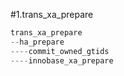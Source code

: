#1.trans_xa_prepare

```cpp
trans_xa_prepare
--ha_prepare
----commit_owned_gtids
----innobase_xa_prepare
```